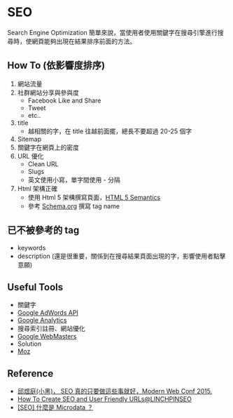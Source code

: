 # SEO

Search Engine Optimization
簡單來說，當使用者使用關鍵字在搜尋引擎進行搜尋時，使網頁能夠出現在結果排序前面的方法。

## How To (依影響度排序)

1. 網站流量
1. 社群網站分享與參與度
    * Facebook Like and Share
    * Tweet
    * etc..
1. title
    * 越相關的字，在 title 往越前面擺，總長不要超過 20-25 個字
1. Sitemap
1. 關鍵字在網頁上的密度
1. URL 優化
    * Clean URL
    * Slugs
    * 英文使用小寫，單字間使用 - 分隔
1. Html 架構正確
    * 使用 Html 5 架構撰寫頁面，[HTML 5 Semantics](http://www.w3schools.com/html/html5_semantic_elements.asp)
    * 參考 [Schema.org](http://schema.org/) 撰寫 tag name

## 已不被參考的 tag

* keywords
* description (還是很重要，關係到在搜尋結果頁面出現的字，影響使用者點擊意願)

## Useful Tools

* 關鍵字
* [Google AdWords API](https://developers.google.com/adwords/api/)
* [Google Analytics](www.google.com/analytics/)
* 搜尋索引註冊、網站優化
* [Google WebMasters](https://www.google.com/webmasters/)
* Solution
* [Moz](https://moz.com/)

## Reference

* [邱煜庭(小黑)， SEO 真的只要做這些事就好，Modern Web Conf 2015.](http://static.itho.me/modernweb/2015/slides/R2_0515_1455-1520.pdf)
* [How To Create SEO and User Friendly URLs@LINCHPINSEO](http://linchpinseo.com/5-rules-to-follow-to-create-seo-and-user-friendly-urls)
* [[SEO] 什麼是 Microdata ？](http://blog.cgmlife.net/posts/2015/06/30/what-is-microdata)